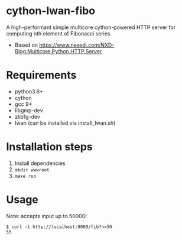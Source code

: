 # cython-lwan-fibo
A high-performant simple multicore cython-powered HTTP server for computing nth element of Fibonacci series
- Based on https://www.nexedi.com/NXD-Blog.Multicore.Python.HTTP.Server

# Requirements

- python3.6+
- cython
- gcc 9+
- libgmp-dev
- zlib1g-dev
- lwan (can be installed via install_lwan.sh)

# Installation steps
1) Install dependencies
2) `mkdir wwwroot`
3) `make run`

# Usage
Note: accepts input up to 50000!
```
$ curl -l http://localhost:8080/fib?n=50
55
```

